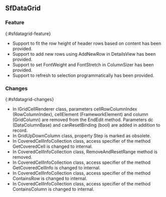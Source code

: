 ## SfDataGrid

### Feature
{:#sfdatagrid-feature}

* Support to fit the row height of header rows based on content has been provided.
* Support to add new rows using AddNewRow in DetailsView has been provided.
* Support to set FontWeight and FontStretch in ColumnSizer has been provided.
* Support to refresh to selection programmatically has been provided.

### Changes
{:#sfdatagrid-changes}

* In IGridCellRenderer class, parameters cellRowColumnIndex (RowColumnIndex), cellElement (FrameworkElement) and column (GridColumn) are removed from the EndEdit method. Parameters dc (DataColumnBase) and canResetBinding (bool) are added in addition to record.
* In GridUpDownColumn class, property Step is marked as obsolete.
* In CoveredCellInfoCollection class, access specifier of the method GetCoveredCell is changed to internal.
* In CoveredCellInfoCollection class, RemoveAndResetRange method is removed.
* In CoveredCellInfoCollection class, access specifier of the method GetCoveredCellInfo is changed to internal.
* In CoveredCellInfoCollection class, access specifier of the method ContainsRow is changed to internal.
* In CoveredCellInfoCollection class, access specifier of the method ContainsColumn is changed to internal.
